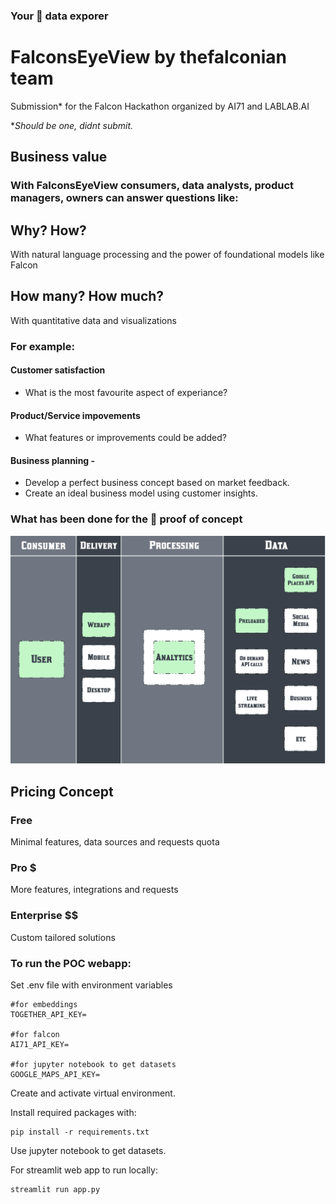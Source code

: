 ### Your 🦅 data exporer
# FalconsEyeView by thefalconian team 
Submission* for the Falcon Hackathon organized by AI71 and LABLAB.AI

**Should be one, didnt submit.*

## Business value

### With FalconsEyeView consumers, data analysts, product managers, owners can answer questions like:
## Why? How?
With natural language processing and the power of foundational models like Falcon

## How many? How much? 
With quantitative data and visualizations

### For example:

#### Customer satisfaction
- What is the most favourite aspect of experiance? 
#### Product/Service impovements 
- What features or improvements could be added?
#### Business planning - 
- Develop a perfect business concept based on market feedback.
- Create an ideal business model using customer insights.

### What has been done for the 🦅 proof of concept
![falconian.png](falconian.png)


## Pricing Concept

### Free 
Minimal features, data sources and requests quota
### Pro $
More features, integrations and requests
### Enterprise $$
Custom tailored solutions



### To run the POC webapp:

Set .env file with environment variables
```
#for embeddings
TOGETHER_API_KEY=

#for falcon
AI71_API_KEY=

#for jupyter notebook to get datasets
GOOGLE_MAPS_API_KEY=
```
Create and activate virtual environment.

Install required packages with:
```
pip install -r requirements.txt
```
Use jupyter notebook to get datasets.

For streamlit web app to run locally:
```
streamlit run app.py
```

